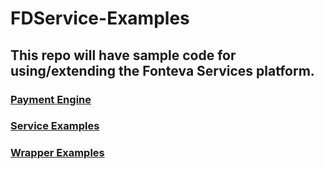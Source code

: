# FDService-Examples

## This repo will have sample code for using/extending the Fonteva Services platform.

### [Payment Engine](PaymentEngine_README.md)

### [Service Examples](ServiceExamples_README.md)

### [Wrapper Examples](WrapperExamples_README.md)
